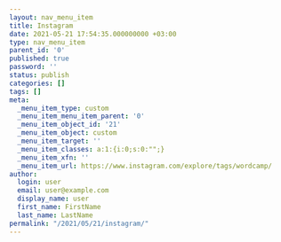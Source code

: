 ```yaml
---
layout: nav_menu_item
title: Instagram
date: 2021-05-21 17:54:35.000000000 +03:00
type: nav_menu_item
parent_id: '0'
published: true
password: ''
status: publish
categories: []
tags: []
meta:
  _menu_item_type: custom
  _menu_item_menu_item_parent: '0'
  _menu_item_object_id: '21'
  _menu_item_object: custom
  _menu_item_target: ''
  _menu_item_classes: a:1:{i:0;s:0:"";}
  _menu_item_xfn: ''
  _menu_item_url: https://www.instagram.com/explore/tags/wordcamp/
author:
  login: user
  email: user@example.com
  display_name: user
  first_name: FirstName
  last_name: LastName
permalink: "/2021/05/21/instagram/"
---
```

